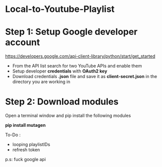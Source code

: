 # Local-to-Youtube-Playlist

# Step 1: Setup Google developer account

https://developers.google.com/api-client-library/python/start/get_started

- From the API list search for two YouTube APIs and enable them
- Setup developer **credentials** with **OAuth2 key**
- Download credentials **.json** file and save it as **client-secret.json** in the directory you are working in

# Step 2: Download modules

Open a terminal window and pip install the following modules

**pip install mutagen**




To-Do :

- looping playlistIDs
- refresh token































































p.s: fuck google api
